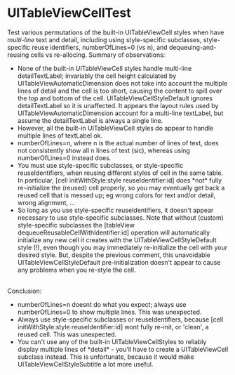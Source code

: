 # UITableViewCellTest
Test various permutations of the built-in UITableViewCell styles when have *multi-line* text and detail, including using style-specific subclasses, style-specific reuse identifiers, numberOfLines=0 (vs n), and dequeuing-and-reusing cells vs re-allocing. Summary of observations:
<ul>
<li>None of the built-in UITableViewCell styles handle multi-line detailTextLabel; invariably the cell height calculated by UITableViewAutomaticDimension does not take into account the multiple lines of detail and the cell is too short, causing the content to spill over the top and bottom of the cell. UITableViewCellStyleDefault ignores detailTextLabel so it is unaffected. It appears the layout rules used by UITableViewAutomaticDimension account for a multi-line textLabel, but assume the detailTextLabel is always a single line.
<li>However, all the built-in UITableViewCell styles do appear to handle multiple lines of textLabel ok.
<li>numberOfLines=n, where n is the actual number of lines of text, does not consistently show all n lines of text (sic), whereas using numberOfLines=0 instead does.
<li>You must use style-specific subclasses, or style-specific reuseIdentifiers, when reusing different styles of cell in the same table. In particular, [cell initWithStyle:style reuseIdentifier:id] does *not* fully re-initialize the (reused) cell properly, so you may eventually get back a reused cell that is messed up; eg wrong colors for text and/or detail, wrong alignment, ...
<li>So long as you use style-specific reuseIdentifiers, it doesn't appear necessary to use style-specific subclasses. Note that without (custom) style-specific subclasses the [tableView dequeueReusableCellWithIdentifier:id] operation will automatically initialize any new cell it creates with the UITableViewCellStyleDefault style (!), even though you may immediately re-initialize the cell with your desired style. But, despite the previous comment, this unavoidable UITableViewCellStyleDefault pre-initialization doesn't appear to cause any problems when you re-style the cell.
</ul>
<br>Conclusion:
<ul>
<li>numberOfLines=n doesnt do what you expect; always use numberOfLines=0 to show multiple lines. This was unexpected.
<li>Always use style-specific subclasses or reuseIdentifiers, because [cell initWithStyle:style reuseIdentifier:id] wont fully re-init, or 'clean', a reused cell. This was unexpected.
<li>You can't use any of the built-in UITableViewCellStyles to reliably display multiple lines of *detail* - you'll have to create a UITableViewCell subclass instead. This is unfortunate, because it would make UITableViewCellStyleSubtitle a lot more useful.
</ul>

